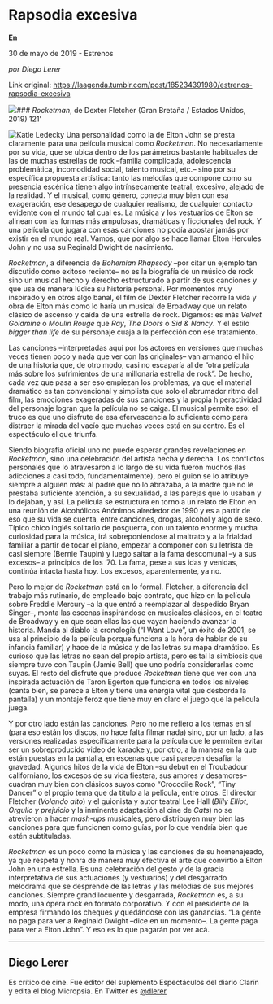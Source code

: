 # Rapsodia excesiva

**En**

30 de mayo de 2019 - Estrenos

_por Diego Lerer_

Link original: https://laagenda.tumblr.com/post/185234391980/estrenos-rapsodia-excesiva

![](https://64.media.tumblr.com/5fc45eee15a5e4c87fee16eba76c161d/16bc081ad56082e6-66/s500x750/488d2f3222025730293ccd866ee6830b2e1832c5.png)### *Rocketman*, de Dexter Fletcher (Gran Bretaña / Estados Unidos, 2019) 121’

![Katie Ledecky](https://64.media.tumblr.com/a767c755ccbb6e2b1ee5695b89de0202/16bc081ad56082e6-0f/s400x600/c655b1094a6bc341964c927d0ec394a1257a755d.jpg)
Una personalidad como la de Elton John se presta claramente para una película musical como *Rocketman*. No necesariamente por su vida, que se ubica dentro de los parámetros bastante habituales de las de muchas estrellas de rock –familia complicada, adolescencia problemática, incomodidad social, talento musical, etc.– sino por su específica propuesta artística: tanto las melodías que compone como su presencia escénica tienen algo intrínsecamente teatral, excesivo, alejado de la realidad. Y el musical, como género, conecta muy bien con esa exageración, ese desapego de cualquier realismo, de cualquier contacto evidente con el mundo tal cual es. La música y los vestuarios de Elton se alinean con las formas más ampulosas, dramáticas y ficcionales del rock. Y una película que jugara con esas canciones no podía apostar jamás por existir en el mundo real. Vamos, que por algo se hace llamar Elton Hercules John y no usa su Reginald Dwight de nacimiento.

*Rocketman*, a diferencia de *Bohemian Rhapsody* –por citar un ejemplo tan discutido como exitoso reciente– no es la biografía de un músico de rock sino un musical hecho y derecho estructurado a partir de sus canciones y que usa de manera lúdica su historia personal. Por momentos muy inspirado y en otros algo banal, el film de Dexter Fletcher recorre la vida y obra de Elton más como lo haría un musical de Broadway que un relato clásico de ascenso y caída de una estrella de rock. Digamos: es más *Velvet Goldmine* o *Moulin Rouge* que *Ray*, *The Doors* o *Sid & Nancy*. Y el estilo *bigger than life* de su personaje cuaja a la perfección con ese tratamiento.

Las canciones –interpretadas aquí por los actores en versiones que muchas veces tienen poco y nada que ver con las originales– van armando el hilo de una historia que, de otro modo, casi no escaparía al de “otra película más sobre los sufrimientos de una millonaria estrella de rock”. De hecho, cada vez que pasa a ser eso empiezan los problemas, ya que el material dramático es tan convencional y simplista que solo el abrumador ritmo del film, las emociones exageradas de sus canciones y la propia hiperactividad del personaje logran que la película no se caiga. El musical permite eso: el truco es que uno disfrute de esa efervescencia lo suficiente como para distraer la mirada del vacío que muchas veces está en su centro. Es el espectáculo el que triunfa.

Siendo biografía oficial uno no puede esperar grandes revelaciones en *Rocketman*, sino una celebración del artista hecha y derecha. Los conflictos personales que lo atravesaron a lo largo de su vida fueron muchos (las adicciones a casi todo, fundamentalmente), pero el guion se lo atribuye siempre a alguien más: al padre que no lo abrazaba, a la madre que no le prestaba suficiente atención, a su sexualidad, a las parejas que lo usaban y lo dejaban, y así. La película se estructura en torno a un relato de Elton en una reunión de Alcohólicos Anónimos alrededor de 1990 y es a partir de eso que su vida se cuenta, entre canciones, drogas, alcohol y algo de sexo. Típico chico inglés solitario de posguerra, con un talento enorme y mucha curiosidad para la música, irá sobreponiéndose al maltrato y a la frialdad familiar a partir de tocar el piano, empezar a componer con su letrista de casi siempre (Bernie Taupin) y luego saltar a la fama descomunal –y a sus excesos– a principios de los ‘70. La fama, pese a sus idas y venidas, continúa intacta hasta hoy. Los excesos, aparentemente, ya no.

Pero lo mejor de *Rocketman* está en lo formal. Fletcher, a diferencia del trabajo más rutinario, de empleado bajo contrato, que hizo en la película sobre Freddie Mercury –a la que entró a reemplazar al despedido Bryan Singer–, monta las escenas inspirándose en musicales clásicos, en el teatro de Broadway y en que sean ellas las que vayan haciendo avanzar la historia. Manda al diablo la cronología (“I Want Love”, un éxito de 2001, se usa al principio de la película porque funciona a la hora de hablar de su infancia familiar) y hace de la música y de las letras su mapa dramático. Es curioso que las letras no sean del propio artista, pero es tal la simbiosis que siempre tuvo con Taupin (Jamie Bell) que uno podría considerarlas como suyas. El resto del disfrute que produce *Rocketman* tiene que ver con una inspirada actuación de Taron Egerton que funciona en todos los niveles (canta bien, se parece a Elton y tiene una energía vital que desborda la pantalla) y un montaje feroz que tiene muy en claro el juego que la película juega.

Y por otro lado están las canciones. Pero no me refiero a los temas en sí (para eso están los discos, no hace falta filmar nada) sino, por un lado, a las versiones realizadas específicamente para la película que le permiten evitar ser un sobreproducido video de karaoke y, por otro, a la manera en la que están puestas en la pantalla, en escenas que casi parecen desafiar la gravedad. Algunos hitos de la vida de Elton –su debut en el Troubadour californiano, los excesos de su vida fiestera, sus amores y desamores– cuadran muy bien con clásicos suyos como “Crocodile Rock”, “Tiny Dancer” o el propio tema que da título a la película, entre otros. El director Fletcher (*Volando alto*) y el guionista y autor teatral Lee Hall (*Biily Elliot*, *Orgullo y prejuicio* y la inminente adaptación al cine de *Cats*) no se atrevieron a hacer *mash-ups* musicales, pero distribuyen muy bien las canciones para que funcionen como guías, por lo que vendría bien que estén subtituladas.

*Rocketman* es un poco como la música y las canciones de su homenajeado, ya que respeta y honra de manera muy efectiva el arte que convirtió a Elton John en una estrella. Es una celebración del gesto y de la gracia interpretativa de sus actuaciones (y vestuarios) y del desgarrado melodrama que se desprende de las letras y las melodías de sus mejores canciones. Siempre grandilocuente y desgarrada, *Rocketman* es, a su modo, una ópera rock en formato corporativo. Y con el presidente de la empresa firmando los cheques y quedándose con las ganancias. “La gente no paga para ver a Reginald Dwight –dice en un momento–. La gente paga para ver a Elton John”. Y eso es lo que pagarán por ver acá.

  




---

Diego Lerer
-----------

 Es crítico de cine. Fue editor del suplemento Espectáculos del diario Clarín y edita el blog Micropsia. En Twitter es [@dlerer](https://twitter.com/dlerer) 

